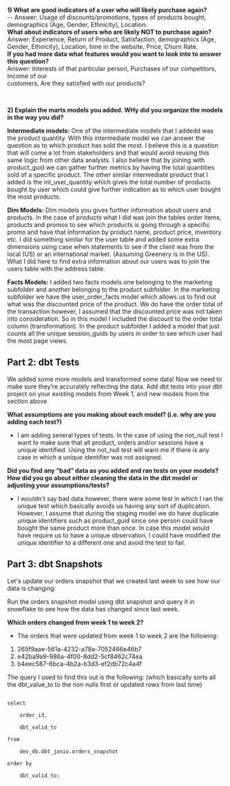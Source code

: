 **1) What are good indicators of a user who will likely purchase again?** <br>
-- Answer: Usage of discounts/promotions, types of products bought, demographics (Age, Gender, Ethnicity), Location. <br>
 **What about indicators of users who are likely NOT to purchase again?** <br>
 Answer: Experience, Return of Product, Satisfaction, demographics (Age, Gender, Ethnicity), Location, time in the website, Price, Churn Rate.  <br>
 **If you had more data what features would you want to look into to answer this question?** <br>
 Answer: Interests of that particular person, Purchases of our competitors, Income of our <br> customers, Are they satisfied with our products?


 <br>

 **2) Explain the marts models you added. WHy did you organize the models in the way you did?** <br>

 **Intermediate models:** One of the intermediate models that I addedd was the product quantity. With this intermediate model we can answer the question as to which product has sold the most. I believe this is a question that will come a lot from stakeholders and that would avoid reusing this same logic from other data analysts. I also believe that by joining with product_guid we can gather further metrics by having the total quantities sold of a specific product. The other similar intermediate product that I added is the int_user_quantity which gives the total number of products bought by user which could give further indication as to which user bought the most products. 


 **Dim Models:**
 Dim models you gives further information about users and products. In the case of products what I did was join the tables order items, products and promos to see which products is going through a specific promo and have that information by product name, product price, inventory etc. I did something similar for the user table and added some extra dimensions using case when statements to see if the client was from the local (US) or an international market. (Assuming Greenery is in the US). What I did here to find extra information about our users was to join the users table with the address table.

 **Facts Models:** 
I added two facts models one belonging to the marketing subfolder and another belonging to the product subfolder. In the marketing subfolder we have the user_order_facts model which allows us to find out what was the discounted price of the product. We do have  the order total of the transaction however, I assumed that the discounted price was not taken into consideration. So in this model I included the discount to the order total column (transformation). In the product subfolder I added a model that just counts all the unique session_guids by users in order to see which user had the most page views. 


## Part 2: dbt Tests
We added some more models and transformed some data! Now we need to make sure they’re accurately reflecting the data. Add dbt tests into your dbt project on your existing models from Week 1, and new models from the section above

**What assumptions are you making about each model? (i.e. why are you adding each test?)**
- I am adding several types of tests. In the case of using the not_null test I want to make sure that all product, orders and/or sessions have a unique identified.
Using the not_null test will warn me if there is any case in which a unique identifier was not assigned.

**Did you find any “bad” data as you added and ran tests on your models? How did you go about either cleaning the data in the dbt model or adjusting your assumptions/tests?**
- I wouldn't say bad data however, there were some test in which I ran the unique test which basically avoids us having any sort of duplication.
However, I assume that during the staging model we do have duplicate unique identifiers such as product_guid since one person could have bought the same product more than once.
In case this model would have require us to have a unique observation, I could have modified the unique identifier to a different one and avoid the test to fail.


## Part 3: dbt Snapshots

Let's update our orders snapshot that we created last week to see how our data is changing:

Run the orders snapshot model using dbt snapshot and query it in snowflake to see how the data has changed since last week. 

**Which orders changed from week 1 to week 2?**
- The orders that were updated from week 1 to week 2 are the following:
1) 265f9aae-561a-4232-a78a-7052466e46b7
2) e42ba9a9-986a-4f00-8dd2-5cf8462c74ea
3) b4eec587-6bca-4b2a-b3d3-ef2db72c4a4f

The query I used to find this out is the following:
(which basically sorts all the dbt_value_to to the non nulls first or updated rows from last time)

<code>
select <br> 
    order_id, <br>
    dbt_valid_to <br>
from <br>
    dev_db.dbt_janio.orders_snapshot <br>
order by <br>
    dbt_valid_to;
</code>